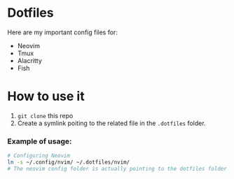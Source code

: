# Dotfiles
Here are my important config files for:
* Neovim
* Tmux
* Alacritty
* Fish

# How to use it
1. `git clone` this repo
2. Create a symlink poiting to the related file in the `.dotfiles` folder. 

### Example of usage:
```bash
# Configuring Neovim
ln -s ~/.config/nvim/ ~/.dotfiles/nvim/
# The neovim config folder is actually pointing to the dotfiles folder
```
